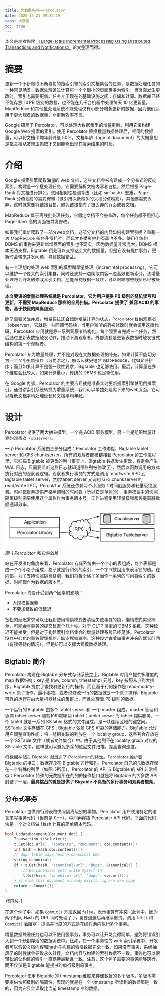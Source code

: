 ```yaml
---
title: 大数据系列——Percolator
date: 2020-12-21 09:22:29
tags: 大数据
toc: true
---
```


本文是笔者阅读 [《Large-scale Incremental Processing Using Distributed Transactions and Notifications》](https://storage.googleapis.com/pub-tools-public-publication-data/pdf/36726.pdf) 论文整理而得。

# 摘要

更新一个不断爬取不断累加的搜索引擎的索引文档集合的任务，是数据处理任务的一种常见场景，数据处理通过计算将一个个很小的页面转换为索引，当页面发生更改时，索引也需要更新。任务介于现在的基础设施之间：存储和计算。数据库已经不能存放 10 PB 级别的数据，也不能在几千台机器中处理每天 10 亿更新量。MapReduce 和其他批处理系统不能处理仅有小部分增量更新的数据，因为他们适用于更大规模的数据量，小更新效率不高。

Google 研发了 Percolator，可以处理大数据集里的增量更新，利用它来构建 Google Web 搜索的索引。使用 Percolator 替换批量数据处理后，相同的数据量，可以将文档平均年龄降低 50%。文档年龄（age of document）的大概意思是指文档从被爬虫抓取下来到能够出现在搜索结果的时长。

# 介绍

Google 搜索引擎爬取海量的 web 文档，这些文档会被构建成一个分布式的反向索引。构建是一个批处理任务，它需要解析文档内容和链接，然后根据 Page-Rank 对文档进行排列。使用相似性检测算法（比如 simhash）去重，Page-Rank 分值最高的需要保留（被引用次数越多的文档分值越高），其他都需要丢弃，这时就需要将链接替换，避免链接指向了被丢弃的页面或者文档。

MapReduce 属于离线批处理任务，它假定文档不会被修改，每个任务都不用担心 Page-Rank 高的页面被并发修改。

如果我们重新爬取了一部分web文档，这部分文档的内容如何构建索引呢？重跑一次 MapReduce 任务非常耗时，而且本身受影响的页面也不多。使用传统的 DBMS 的事物来更新新增页面的索引也不现实，因为数据量非常庞大，DBMS 根本无法支撑。Bigtable 倒是可以支撑这么大的数据量，但是它没有提供事务，更新时会带来并发问题，导致数据错乱。

有一个理想的处理 web 索引的模型叫增量处理（incremntal processing），它可以维护一个庞大的索引集群，同时还支持一边爬取内容一边高效更新索引。该增量处理将会并发的修改索引文档，还能保持数据一致性，可以跟踪哪些数据已经被处理。

**本文要讲的增量处理系统就是 Percolator，它为用户提供 PB 级别的随机读写和更新，不需要 MapReduce 那样的全局扫描。Percolator 提供了 兼容 ACID 的事物，基于快照的隔离级别**。

除了需要关注并发，增量系统还会跟踪增量计算的状态。Percolator 提供观察者（observer），它就是一些回调代码块，当用户监听的列被修改时就会调用这串代码。Percolator 应用就是将一系列观察者结构化，每个观察者完成一个任务，然后通过更新表数据触发动作，推动下游观察者。外部流程是更新表数据时触发链式结构的第一个观察者。

Percolator 专为增量处理，并不是对现在大数据处理的补充。如果计算不能切分为一个个小更新操作（分而治之），那么它就更适合 MapReduce，比如文件排序；而且如果计算不是强一致性要求，Bigtable 也足够使用。最后，计算量在多个维度会比较大，如果计算量小，传统的 DBMS 也足够使用。

在 Google 内部，Percolator 的主要应用就是准备实时更新搜索引擎使用倒排索引。通过讲索引系统转换为增量系统，我们可以单独处理爬下来的web页面。它可以降低文档平均处理延长和文档平均年龄。

# 设计

Percolator 提供了两大抽象模型，一个是 ACID 事务模型，另一个是组织增量计算的观察者（observer）。

一个 Percolator 系统由三部分组成：Percolator 工作进程、Bigtable tablet server 和 GFS chunkserver。所有的观察者都被链接到 Percolator 的工作进程里，它扫描 Bigtable 被更改的列（事实上，Bigtable 数据发生更改，肯定会产生 WAL 日志，只需要监听这些日志就知道哪些列被修改了），然后以函数调用的方式执行对应的观察者逻辑。观察者执行事务的方式是调用 read/write RPC 到 Bigtable tablet server，然后tablet server 又调用 GFS chunkserver 的 read/write RPC。Percolator 系统还依赖两个小服务：时间戳服务和轻量级锁服务。时间戳服务提供严格单调增的时间戳（所以它是单例的），事务模型中的快照隔离级别需要使用这个属性作为事务版本号。工作进程使用轻量级锁服务提高脏数据通知效率。

![percolator_f1_percolator_and_its_dependencies](/images/percolator_f1_percolator_and_its_dependencies.jpg)

*图-1 Percolator 和它的依赖*

站在开发者的角度来看，Percolator 存储系统由一个个小的表组成，每个表都是由一个个小格子组成，格子就是行和列的索引，一个字节数组用来表示它的值。在内部，为了支持快照隔离级别，我们将每个格子多当作一系列的时间戳索引的数据，时间戳作为数据的版本号。

Percolator 的设计受到两个因素的影响：

* 大规模数据量
* 不要求极致的低延迟

宽松的延迟需求可以让我们使用懒惰模式去清理失败事务的锁，懒惰模式实现简单，可能会将事务的提交延迟个几十秒。对于 OLTP 类型的 DBMS 系统，这种延迟不能接受，但是对于构建索引文档集合的增量处理系统已经足够。Percolator 没有中心化的事务管理机制，缺少死锁监测，这种设计会增加事务冲突的延长时间（有锁等待的情况），但是却可以支撑大规模数据处理。

## Bigtable 简介

Percolator 构建在 Bigtable 分布式存储系统之上。Bigtable 对用户提供多维度的 map 数据结构：key 是 (row, column, timestamp) 元组，key 按照从小到大排序。Bigtable 提供了查找和更新行的操作，而且基于行的操作是 read-modify-write 原子操作，最小事物，或者说修改一行的数据就是一个原子操作。Bigtable 可靠的运行在由大量机器组成的集群上，而且处理着 PB 级别的数据。

一个运行的 Bigtable 由多个 tablet server 和 一个 master 组成。master 管理和协调 tablet server 加载和卸载哪些 tablet；tablet server 为 tablet 提供服务，一个 tablet 就是一系列 SSTable 格式的文件组成，是一块连续区域的键空间。SSTable 文件存储在 GFS；Bigtable 依赖 GFS 可靠的存储能力。BigTable 允许用户调整查询性能：将一组相关联的列放在一个 locality group，这些列会存放在一个 SSTable 文件（或者文件集合）中。由于其他列不在 locality group 对应的 SSTable 文件，这样就可以避免多余的磁盘文件扫描，提高查询速度。

将数据存储在 Bigtable 就塑造了 Percolator 的特性。Percolator 维护着 Bigtable 的接口：数据存放在 Bigtable 的行和列，Percolator 自己的元数据存储在一个特殊的列里（如图-5所示）。Percolator 的 API 与 Bigtable 的 API 非常相似：Percolator 特殊的元数据所在的列的操作接口就是将 Bigtable 的大多数 API 封装了一层。**最具挑战的就是提供了 Bigtable 不具备的多行事务和观察者框架**。

## 分布式事务

Percolator 提供跨行跨表的快照隔离级别的事物。Percolator 用户使用特定的语言来写事务代码（当前是 C++），中间再穿插 Percolator API 代码。下面的代码块是一个对文档做 Hash 计算的简单版本代码。

```c
bool UpdateDocument(Document doc) {
    Transaction t(&cluster);
    t.Set(doc.url(), "contents", "document", doc.contents());
    int hash = Hash(doc.contents());
    // dups table maps hash → canonical URL
    string canonical;
    if (!t.Get(hash, "canonical-url", "dups", &canonical)) {
        // No canonical yet; write myself in
        t.Set(hash, "canonical-url", "dups", doc.url());
    } // else this document already exists, ignore new copy
    return t.Commit();
}
```

*代码块-1*

在这个例子中，如果 `Commit()` 方法返回 `false`，表示事务有冲突（此例中，因为两个相同 Hash 的 URL 同时处理了 ），需要退避后再继续重试。调用 `Get()` 和 `Commit()` 会阻塞；提高并行度的方式是在线程池内执行多个事务。

增量数据处理任务也可以不使用强事务，事务可以让开发变得简单，避免将错误引入到一个长期存活的数据系统中。比如，在一个事务性的 web 索引系统中，开发者可以假设文档内容和hash与构建的索引数据完全一致。如果没有事务，系统抽风了的时候就会导致永久错误，文档内容与构建的索引数据不一致。事务也可以很轻松的让构建的索引一直保持最新且一致。注意，这个例子需要的事务能够跨行，而不仅仅是 Bigtable 能提供的单行级别的事务。

Percolator 使用 Bigtable 的 timestamp 维度来存储数据的多个版本。多版本需要提供快照级别的隔离性，表现的就是在一个 timestamp 所读到的数据都是一致的，因为它只会读取比当前 timestamp 小的数据。
